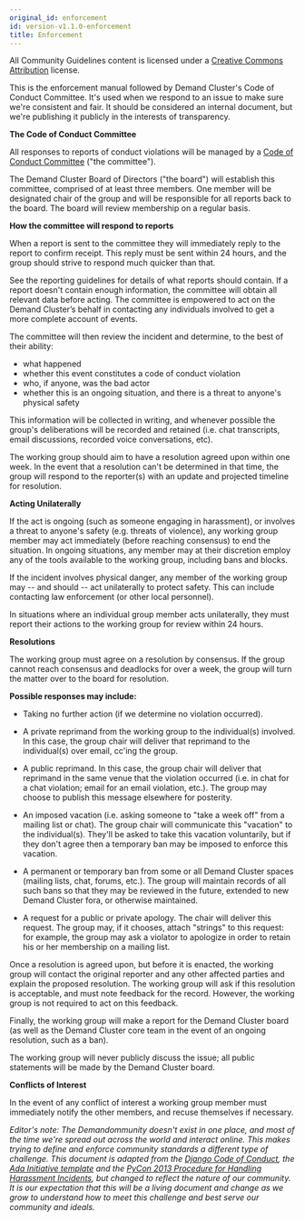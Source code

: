 ```yaml
---
original_id: enforcement
id: version-v1.1.0-enforcement
title: Enforcement
---
```

    
All Community Guidelines content is licensed under a [Creative Commons Attribution](https://creativecommons.org/licenses/by/3.0/) license.

This is the enforcement manual followed by Demand Cluster's Code of Conduct Committee. It's used when we respond to an issue to make sure we're consistent and fair. It should be considered an internal document, but we're publishing it publicly in the interests of transparency.

**The Code of Conduct Committee**

All responses to reports of conduct violations will be managed by a [Code of Conduct Committee](code-of-conduct-committee.md) ("the committee").

The Demand Cluster Board of Directors ("the board") will establish this committee, comprised of at least three members. One member will be designated chair of the group and will be responsible for all reports back to the board. The board will review membership on a regular basis.

**How the committee will respond to reports**

When a report is sent to the committee they will immediately reply to the report to confirm receipt. This reply must be sent within 24 hours, and the group should strive to respond much quicker than that.

See the reporting guidelines for details of what reports should contain. If a report doesn't contain enough information, the committee will obtain all relevant data before acting. The committee is empowered to act on the Demand Cluster’s behalf in contacting any individuals involved to get a more complete account of events.

The committee will then review the incident and determine, to the best of their ability:

- what happened
- whether this event constitutes a code of conduct violation
- who, if anyone, was the bad actor
- whether this is an ongoing situation, and there is a threat to anyone's physical safety

This information will be collected in writing, and whenever possible the group's deliberations will be recorded and retained (i.e. chat transcripts, email discussions, recorded voice conversations, etc).

The working group should aim to have a resolution agreed upon within one week. In the event that a resolution can't be determined in that time, the group will respond to the reporter(s) with an update and projected timeline for resolution.

**Acting Unilaterally**

If the act is ongoing (such as someone engaging in harassment), or involves a threat to anyone's safety (e.g. threats of violence), any working group member may act immediately (before reaching consensus) to end the situation. In ongoing situations, any member may at their discretion employ any of the tools available to the working group, including bans and blocks.

If the incident involves physical danger, any member of the working group may -- and should -- act unilaterally to protect safety. This can include contacting law enforcement (or other local personnel).

In situations where an individual group member acts unilaterally, they must report their actions to the working group for review within 24 hours.

**Resolutions**

The working group must agree on a resolution by consensus. If the group cannot reach consensus and deadlocks for over a week, the group will turn the matter over to the board for resolution.

**Possible responses may include:**

- Taking no further action (if we determine no violation occurred).

- A private reprimand from the working group to the individual(s) involved. In this case, the group chair will deliver that reprimand to the individual(s) over email, cc'ing the group.

- A public reprimand. In this case, the group chair will deliver that reprimand in the same venue that the violation occurred (i.e. in chat for a chat violation; email for an email violation, etc.). The group may choose to publish this message elsewhere for posterity.

- An imposed vacation (i.e. asking someone to "take a week off" from a mailing list or chat). The group chair will communicate this "vacation" to the individual(s). They'll be asked to take this vacation voluntarily, but if they don't agree then a temporary ban may be imposed to enforce this vacation.

- A permanent or temporary ban from some or all Demand Cluster spaces (mailing lists, chat, forums, etc.). The group will maintain records of all such bans so that they may be reviewed in the future, extended to new Demand Cluster fora, or otherwise maintained.

- A request for a public or private apology. The chair will deliver this request. The group may, if it chooses, attach "strings" to this request: for example, the group may ask a violator to apologize in order to retain his or her membership on a mailing list.

Once a resolution is agreed upon, but before it is enacted, the working group will contact the original reporter and any other affected parties and explain the proposed resolution. The working group will ask if this resolution is acceptable, and must note feedback for the record. However, the working group is not required to act on this feedback.

Finally, the working group will make a report for the Demand Cluster board (as well as the Demand Cluster core team in the event of an ongoing resolution, such as a ban).

The working group will never publicly discuss the issue; all public statements will be made by the Demand Cluster board.

**Conflicts of Interest**

In the event of any conflict of interest a working group member must immediately notify the other members, and recuse themselves if necessary.

_Editor's note: The Demandommunity doesn't exist in one place, and most of the time we're spread out across the world and interact online. This makes trying to define and enforce community standards a different type of challenge. This document is adapted from the [Django Code of Conduct](https://www.djangoproject.com/conduct/), the [Ada Initiative template](http://geekfeminism.wikia.com/wiki/Conference_anti-harassment/Responding_to_reports) and the [PyCon 2013 Procedure for Handling Harassment Incidents](https://us.pycon.org/2013/about/code-of-conduct/harassment-incidents/), but changed to reflect the nature of our community. It is our expectation that this will be a living document and change as we grow to understand how to meet this challenge and best serve our community and ideals._

